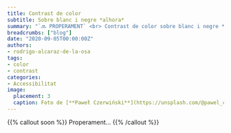 ```yaml
---
title: Contrast de color
subtitle: Sobre blanc i negre *alhora*
summary: "`🔜 PROPERAMENT` <br> Contrast de color sobre blanc i negre *alhora*."
breadcrumbs: ["blog"]
date: "2020-09-05T00:00:00Z"
authors:
- rodrigo-alcaraz-de-la-osa
tags:
- color
- contrast
categories:
- Accessibilitat
image:
  placement: 3  
  caption: Foto de [**Paweł Czerwiński**](https://unsplash.com/@pawel_czerwinski) a [Unsplash](https://unsplash.com)
---
```


{{% callout soon %}}
Properament...
{{% /callout %}}